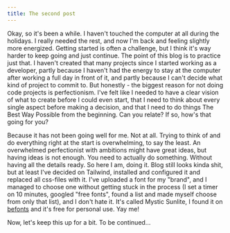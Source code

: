 ```yaml
---
title: The second post
---
```


Okay, so it's been a while. I haven't touched the computer at all during the holidays. I really needed the rest, and now I'm back and feeling slightly more energized.
Getting started is often a challenge, but I think it's way harder to keep going and just continue. The point of this blog is to practice just that. I haven't created that many projects since I started working as a developer, partly because I haven't had the energy to stay at the computer after working a full day in front of it, and partly because I can't decide what kind of project to commit to. But honestly - the biggest reason for not doing code projects is perfectionism. I've felt like I needed to have a clear vision of what to create before I could even start, that I need to think about every single aspect before making a decision, and that I need to do things The Best Way Possible from the beginning.
Can you relate? If so, how's that going for you?

Because it has not been going well for me. Not at all. Trying to think of and do everything right at the start is overwhelming, to say the least. An overwhelmed perfectionist with ambitions might have great ideas, but having ideas is not enough. You need to actually do something. Without having all the details ready. So here I am, doing it. Blog still looks kinda shit, but at least I've decided on Tailwind, installed and configured it and replaced all css-files with it. I've uploaded a font for my "brand", and I managed to choose one without getting stuck in the process (I set a timer on 10 minutes, googled "free fonts", found a list and made myself choose from only that list), and I don't hate it. It's called Mystic Sunlite, I found it on [befonts](https://befonts.com/mystic-sunlite-font.html) and it's free for personal use. Yay me!

Now, let's keep this up for a bit. To be continued...
